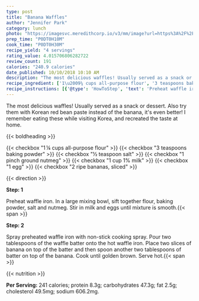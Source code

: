 ```yaml
---
type: post
title: "Banana Waffles"
author: "Jennifer Park"
category: lunch
photo: "https://imagesvc.meredithcorp.io/v3/mm/image?url=https%3A%2F%2Fimages.media-allrecipes.com%2Fuserphotos%2F6771293.jpg"
prep_time: "P0DT0H10M"
cook_time: "P0DT0H30M"
recipe_yield: "4 servings"
rating_value: 4.015706806282722
review_count: 191
calories: "240.9 calories"
date_published: 10/10/2018 10:10 AM
description: "The most delicious waffles! Usually served as a snack or dessert.  Also try them with Korean red bean paste instead of the banana, it's even better! I remember eating these while visiting Korea, and recreated the taste at home."
recipe_ingredient: ['1\u2009¼ cups all-purpose flour', '3 teaspoons baking powder', '½ teaspoon salt', '1 pinch ground nutmeg', '1 cup 1% milk', '1 egg', '2 ripe bananas, sliced']
recipe_instructions: [{'@type': 'HowToStep', 'text': 'Preheat waffle iron. In a large mixing bowl, sift together flour, baking powder, salt and nutmeg. Stir in milk and eggs until mixture is smooth.\n'}, {'@type': 'HowToStep', 'text': 'Spray preheated waffle iron with non-stick cooking spray. Pour two tablespoons of the waffle batter onto the hot waffle iron. Place two slices of banana on top of the batter and then spoon another two tablespoons of batter on top of the banana. Cook until golden brown. Serve hot.\n'}]
---
```


The most delicious waffles! Usually served as a snack or dessert.  Also try them with Korean red bean paste instead of the banana, it's even better! I remember eating these while visiting Korea, and recreated the taste at home. 

{{< boldheading >}}

{{< checkbox "1 ¼ cups all-purpose flour" >}}
{{< checkbox "3 teaspoons baking powder" >}}
{{< checkbox "½ teaspoon salt" >}}
{{< checkbox "1 pinch ground nutmeg" >}}
{{< checkbox "1 cup 1% milk" >}}
{{< checkbox "1  egg" >}}
{{< checkbox "2  ripe bananas, sliced" >}}


{{< direction >}}

**Step: 1**

Preheat waffle iron. In a large mixing bowl, sift together flour, baking powder, salt and nutmeg. Stir in milk and eggs until mixture is smooth.{{< span >}}

**Step: 2**

Spray preheated waffle iron with non-stick cooking spray. Pour two tablespoons of the waffle batter onto the hot waffle iron. Place two slices of banana on top of the batter and then spoon another two tablespoons of batter on top of the banana. Cook until golden brown. Serve hot.{{< span >}}

{{< nutrition >}}

**Per Serving:** 241 calories; protein 8.3g; carbohydrates 47.3g; fat 2.5g; cholesterol 49.5mg; sodium 606.2mg.